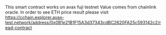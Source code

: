 This smart contract works on avax fuji testnet
Value comes from chainlink oracle.
In order to see ETH price result please visit https://cchain.explorer.avax-test.network/address/0x0B1e21B1F15A3d37343cdBC2620FA25c593142c2/read-contract